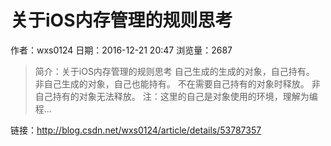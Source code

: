 # 关于iOS内存管理的规则思考
作者：wxs0124
日期：2016-12-21 20:47
浏览量：2687
> 简介：关于iOS内存管理的规则思考
自己生成的生成的对象，自己持有。
非自己生成的对象，自己也能持有。
不在需要自己持有的对象时释放。
非自己持有的对象无法释放。
注：这里的自己是对象使用的环境，理解为编程...

 链接：http://blog.csdn.net/wxs0124/article/details/53787357
